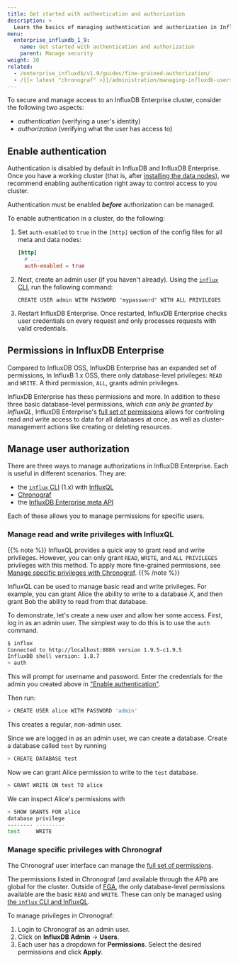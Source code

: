 ```yaml
---
title: Get started with authentication and authorization
description: >
  Learn the basics of managing authentication and authorization in InfluxDB Enterprise
menu:
  enterprise_influxdb_1_9:
    name: Get started with authentication and authorization
    parent: Manage security
weight: 30
related:
  - /enterprise_influxdb/v1.9/guides/fine-grained-authorization/
  - /{{< latest "chronograf" >}}/administration/managing-influxdb-users/
---
```


To secure and manage access to an InfluxDB Enterprise cluster, consider the following two aspects:
- *authentication* (verifying a user's identity)
- *authorization* (verifying what the user has access to)

## Enable authentication

Authentication is disabled by default in InfluxDB and InfluxDB Enterprise.
Once you have a working cluster
(that is, after [installing the data nodes](/enterprise_influxdb/v1.9/introduction/install-and-deploy/installation/data_node_installation/)),
we recommend enabling authentication right away to control access to you cluster.

Authentication must be enabled _**before**_ authorization can be managed.

To enable authentication in a cluster, do the following:

1. Set `auth-enabled` to `true` in the `[http]` section of the config files for all meta and data nodes:
   ```toml
   [http]
     # ...
     auth-enabled = true
   ```
1. Next, create an admin user (if you haven't already).
   Using the [`influx` CLI](/enterprise_influxdb/v1.9/tools/influx-cli/),
   run the following command:
   ```
   CREATE USER admin WITH PASSWORD 'mypassword' WITH ALL PRIVILEGES
   ```
1. Restart InfluxDB Enterprise.
   Once restarted, InfluxDB Enterprise checks user credentials on every request
   and only processes requests with valid credentials.

## Permissions in InfluxDB Enterprise

Compared to InfluxDB OSS, InfluxDB Enterprise has an expanded set of permissions,
In InfluxB 1.x OSS, there only database-level privileges: `READ` and `WRITE`.
A third permission, `ALL`, grants admin privileges.

InfluxDB Enterprise has these permissions and more.
In addition to these three basic database-level permissions,
_which can only be granted by InfluxQL_,
InfluxDB Enterprise's [full set of permissions](/enterprise_influxdb/v1.9/administration/manage/security/authentication_and_authorization-api/#list-of-available-privileges)
allows for controling read and write access to data for all databases at once,
as well as cluster-management actions like creating or deleting resources.

## Manage user authorization

There are three ways to manage authorizations in InfluxDB Enterprise.
Each is useful in different scenarios.
They are:

- the [`influx` CLI](#influxql) (1.x) with [InfluxQL](#manage-read-and-write-privileges-with-influxql)
- [Chronograf](#manage-specific-privileges-with-chronograf)
- the [InfluxDB Enterprise meta API](/enterprise_influxdb/v1.9/administration/manage/security/authentication_and_authorization-api)

Each of these allows you to manage permissions for specific users.

### Manage read and write privileges with InfluxQL

{{% note %}}
InfluxQL provides a quick way to grant read and write privileges.
However, you can only grant `READ`, `WRITE`, and `ALL PRIVILEGES` privileges with this method.
To apply more fine-grained permissions, see [Manage specific privileges with Chronograf](#manage-specific-privileges-with-chronograf).
{{% /note %}}

InfluxQL can be used to manage basic read and write privileges.
For example, you can grant Alice the ability to write to a database *X*,
and then grant Bob the ability to read from that database.

To demonstrate, let's create a new user and allow her some access.
First, log in as an admin user.
The simplest way to do this is to use the `auth` command.

```sh
$ influx
Connected to http://localhost:8086 version 1.9.5-c1.9.5
InfluxDB shell version: 1.8.7
> auth
```

This will prompt for username and password.
Enter the credentials for the admin you created above in ["Enable authentication"](#enable-authentication).

Then run:

```sh
> CREATE USER alice WITH PASSWORD 'admin'
```

This creates a regular, non-admin user.

Since we are logged in as an admin user, we can create a database.
Create a database called `test` by running

```sh
> CREATE DATABASE test
```

Now we can grant Alice permission to write to the `test` database.

```sh
> GRANT WRITE ON test TO alice
```

We can inspect Alice's permissions with

```sh
> SHOW GRANTS FOR alice
database privilege
-------- ---------
test     WRITE
```

### Manage specific privileges with Chronograf

The Chronograf user interface can manage the [full set of permissions](/enterprise_influxdb/v1.9/administration/manage/security/authentication_and_authorization-api/#list-of-available-privileges).

The permissions listed in Chronograf (and available through the API) are global for the cluster.
Outside of [FGA](), the only database-level permissions available are the basic `READ` and `WRITE`.
These can only be managed using [the `influx` CLI and InfluxQL](#manage-read-and-write-privileges-with-influxql).

To manage privileges in Chronograf:

1. Login to Chronograf as an admin user.
2. Click on **InfluxDB Admin** → **Users**.
3. Each user has a dropdown for **Permissions**.
   Select the desired permissions and click **Apply**.


<!-- 
### InfluxDB Enterprise meta API

For information on using the meta API, see [here](/enterprise_influxdb/v1.9/administration/manage/security/authentication_and_authorization-api).
 -->
